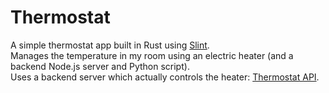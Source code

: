 # Thermostat

A simple thermostat app built in Rust using [Slint](https://slint.dev).  
Manages the temperature in my room using an electric heater (and a backend Node.js server and Python script).  
Uses a backend server which actually controls the heater: [Thermostat API](https://github.com/PlanetTeamSpeakk/Thermostat-API).
